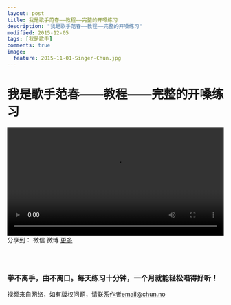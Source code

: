 ```yaml
---
layout: post
title: 我是歌手范春——教程——完整的开嗓练习
description: "我是歌手范春——教程——完整的开嗓练习"
modified: 2015-12-05
tags: [我是歌手]
comments: true
image:
  feature: 2015-11-01-Singer-Chun.jpg
---
```


# 我是歌手范春——教程——完整的开嗓练习

<video controls width="100%">
  <source src="{{ site.url }}/videos/完整的开嗓练习.mp4" ></source>
</video>
<div id="ckepop">
<span class="jiathis_txt">分享到：</span>
<a class="jiathis_button_weixin">微信</a>
<a class="jiathis_button_tsina">微博</a>
<a href="http://www.jiathis.com/share?uid=2074997"  class="jiathis jiathis_txt jiathis_separator jtico jtico_jiathis" target="_blank">更多</a></div>
<script type="text/javascript" src="http://v3.jiathis.com/code/jia.js?uid=2074997" charset="utf-8"></script>
<script>
    var jiathis_config={
        data_track_clickback:true,
        summary:"拳不离手，曲不离口。每天练习十分钟，一个月就能轻松唱得好听！",
        shortUrl:false,
        hideMore:false
    }
</script>

### &nbsp;

### 拳不离手，曲不离口。每天练习十分钟，一个月就能轻松唱得好听！


视频来自网络，如有版权问题，请联系作者email@chun.no
